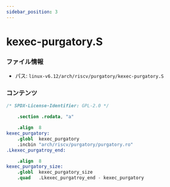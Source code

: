 ```yaml
---
sidebar_position: 3
---
```

# kexec-purgatory.S

### ファイル情報

- パス: `linux-v6.12/arch/riscv/purgatory/kexec-purgatory.S`

### コンテンツ

```S
/* SPDX-License-Identifier: GPL-2.0 */

	.section .rodata, "a"

	.align	8
kexec_purgatory:
	.globl	kexec_purgatory
	.incbin	"arch/riscv/purgatory/purgatory.ro"
.Lkexec_purgatroy_end:

	.align	8
kexec_purgatory_size:
	.globl	kexec_purgatory_size
	.quad	.Lkexec_purgatroy_end - kexec_purgatory

```
